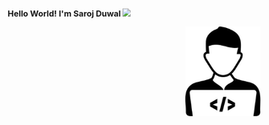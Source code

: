 ### Hello World! I'm Saroj Duwal <img src="https://raw.githubusercontent.com/aemmadi/aemmadi/master/wave.gif" width="30px">

<img class="programmer" align="right" src="https://raw.githubusercontent.com/sduwal/sduwal/main/programmer.svg" width="150px" />
